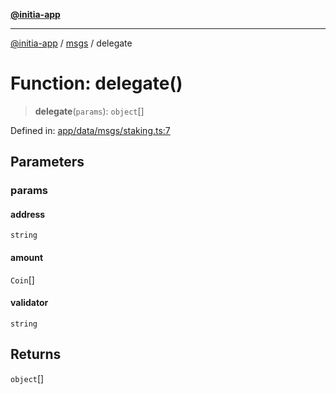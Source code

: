 [**@initia-app**](../../data.md)

***

[@initia-app](../../data.md) / [msgs](../data.md) / delegate

# Function: delegate()

> **delegate**(`params`): `object`[]

Defined in: [app/data/msgs/staking.ts:7](https://github.com/hanwong/app-v2/blob/b6cc29462bca0bededdcec342d091f91e17e428a/app/data/msgs/staking.ts#L7)

## Parameters

### params

#### address

`string`

#### amount

`Coin`[]

#### validator

`string`

## Returns

`object`[]
